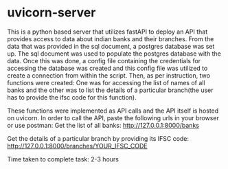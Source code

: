 # uvicorn-server

This is a python based server that utilizes fastAPI to deploy an API that provides access to data about indian banks and their branches. From the data that was provided in the sql document, a postgres database was set up. The sql document was used to populate the postgres database with the data. Once this was done, a config file containing the credentials for accessing the database was created and this config file was utilized to create a connection from within the script. Then, as per instruction, two functions were created: One was for accessing the list of names of all banks and the other was to list the details of a particular branch(the user has to provide the ifsc code for this function).

These functions were implemented as API calls and the API itself is hosted on uvicorn. In order to call the API, paste the following urls in your browser or use postman:
Get the list of all banks:
http://127.0.0.1:8000/banks

Get the details of a particular branch by providing its IFSC code:
http://127.0.0.1:8000/branches/YOUR_IFSC_CODE


Time taken to complete task:
2-3 hours